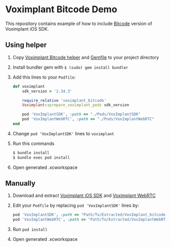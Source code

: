 # Voximplant Bitcode Demo

This repository contains example of how to include [Bitcode](https://voximplant.com/docs/howtos/advanced/bitcode) version of Voximplant iOS SDK.

## Using helper

1. Copy [Voximplant Bitcode helper](voximplant_bitcode.rb) and [Gemfile](Gemfile) to your project directory
2. Install bundler gem with `$ (sudo) gem install bundler`
3. Add this lines to your `Podfile`:

    ```ruby
    def voximplant
        sdk_version = '2.34.3'

        require_relative 'voximplant_bitcode'
        Voximplant::prepare_voximplant_pods sdk_version

        pod 'VoxImplantSDK', :path => "./Pods/VoxImplantSDK"
        pod 'VoxImplantWebRTC', :path => "./Pods/VoxImplantWebRTC"
    end
    ```

4. Change `pod 'VoxImplantSDK'` lines to `voximplant`
5. Run this commands

    ```bash
    $ bundle install
    $ bundle exec pod install
    ```
6. Open generated .xcworkspace

## Manually

1. Download and extract [Voximplant iOS SDK][sdk] and [Voximplant WebRTC][webrtc]
2. Edit your `Podfile` by replacing `pod 'VoxImplantSDK'` lines by:

    ```ruby
    pod 'VoxImplantSDK', :path => "Path/To/Extracted/VoxImplant_bitcode"
    pod 'VoxImplantWebRTC', :path => "Path/To/Extracted/VoxImplantWebRTC_bitcode"
    ```
3. Run `pod install`
4. Open generated .xcworkspace

[sdk]: https://s3.eu-central-1.amazonaws.com/voximplant-releases/ios-sdk/2.34.3/VoxImplant_bitcode.zip
[webrtc]: https://s3.eu-central-1.amazonaws.com/voximplant-releases/ios-webrtc/78.5.0/VoxImplantWebRTC_bitcode.zip
